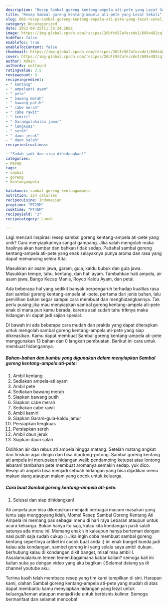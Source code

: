 ```yaml
---
description: "Resep Sambal goreng kentang-ampela ati-pete yang Lezat Sekali"
title: "Resep Sambal goreng kentang-ampela ati-pete yang Lezat Sekali"
slug: 666-resep-sambal-goreng-kentang-ampela-ati-pete-yang-lezat-sekali
category: Uncategorized
date: 2022-08-25T11:39:24.268Z
image: https://img-global.cpcdn.com/recipes/26bfc967afeccde1/680x482cq70/sambal-goreng-kentang-ampela-ati-pete-foto-resep-utama.jpg
hideToc: false
enableToc: true
enableTocContent: false
thumbnail: https://img-global.cpcdn.com/recipes/26bfc967afeccde1/680x482cq70/sambal-goreng-kentang-ampela-ati-pete-foto-resep-utama.jpg
cover: https://img-global.cpcdn.com/recipes/26bfc967afeccde1/680x482cq70/sambal-goreng-kentang-ampela-ati-pete-foto-resep-utama.jpg
author: Admin
authorAv: notfound
ratingvalue: 3.5
reviewcount: 9
recipeingredient:
- " kentang"
- " ampelaati ayam"
- " pete"
- " bawang merah"
- " bawang putih"
- " cabe merah"
- " cabe rawit"
- " kemiri"
- " Garamgulakaldu jamur"
- " lengkuas"
- " sereh"
- " daun jeruk"
- " daun salah"
recipeinstructions:

- "Sudah jadi dan siap dihidangkan!"
categories:
- Resep
tags:
- sambal
- goreng
- kentangampela

katakunci: sambal goreng kentangampela 
nutrition: 224 calories
recipecuisine: Indonesian
preptime: "PT25M"
cooktime: "PT46M"
recipeyield: "2"
recipecategory: Lunch

---
```





Lagi mencari inspirasi resep sambal goreng kentang-ampela ati-pete yang unik? Cara menyiapkannya sangat gampang. Jika salah mengolah maka hasilnya akan hambar dan bahkan tidak sedap. Padahal sambal goreng kentang-ampela ati-pete yang enak selayaknya punya aroma dan rasa yang dapat memancing selera Kita.





Masukkan air asam jawa, garam, gula, kaldu bubuk dan gula jawa. Masukkan tempe, tahu, kentang, dan hati ayam. Tambahkan hati ampela, air asam jawa, Bango Kecap Manis, Royco Kaldu Ayam, dan petai.

Ada beberapa hal yang sedikit banyak berpengaruh terhadap kualitas rasa dari sambal goreng kentang-ampela ati-pete, pertama dari jenis bahan, lalu pemilihan bahan segar sampai cara membuat dan menghidangkannya. Tak perlu pusing jika mau menyiapkan sambal goreng kentang-ampela ati-pete enak di mana pun kamu berada, karena asal sudah tahu triknya maka hidangan ini dapat jadi sajian spesial.






Di bawah ini ada beberapa cara mudah dan praktis yang dapat diterapkan untuk mengolah sambal goreng kentang-ampela ati-pete yang siap dikreasikan. Kamu dapat membuat Sambal goreng kentang-ampela ati-pete menggunakan 13 bahan dan 0 langkah pembuatan. Berikut ini cara untuk membuat hidangannya.

<!--inarticleads1-->

##### Bahan-bahan dan bumbu yang digunakan dalam menyiapkan Sambal goreng kentang-ampela ati-pete:

1. Ambil  kentang
1. Sediakan  ampela-ati ayam
1. Ambil  pete
1. Sediakan  bawang merah
1. Siapkan  bawang putih
1. Siapkan  cabe merah
1. Sediakan  cabe rawit
1. Ambil  kemiri
1. Siapkan  Garam-gula-kaldu jamur
1. Persiapkan  lengkuas
1. Persiapkan  sereh
1. Ambil  daun jeruk
1. Siapkan  daun salah


Didihkan air dan rebus ati ampela hingga matang. Setelah matang angkat dan tiriskan agar dingin dan bisa dipotong-potong. Sambal goreng kentang ati ampela ini merupakan hidangan wajib pendamping ketupat atau lontong lebaran! tambahan pete membuat aromanya semakin sedap. yuk dico. Resep ati ampela bisa menjadi sebuah hidangan yang bisa dijadikan menu makan siang ataupun malam yang cocok untuk keluarga. 

<!--inarticleads2-->

##### Cara buat Sambal goreng kentang-ampela ati-pete:


1. Selesai dan siap dihidangkan!

Ati ampela pun bisa dikreasikan menjadi berbagai macam masakan yang tentu saja menggoyang lidah, Moms! Resep Sambal Goreng Kentang Ati Ampela ini memang pas sebagai menu di hari raya Lebaran ataupun untuk acara keluarga. Bukan hanya itu saja, kalau kita kondangan pasti salah satunya ada menu ini. Memang enak sih kalaupun hanya berteman dengan nasi putih saja sudah cukup :) Jika ingin coba membuat sambal goreng kentang sepertinya artikel ini cocok buat anda :) ini enak banget bunda.jadi kalau ada kondangan, sambel goreng ini yang selalu saya ambil duluan. berhubung kalau di kondangan dikit banget, misal mau ambil l. Assalamualaikum temen temen.bagaimana kabar kalian? semoga kali ini kalian suka ya dengan video yang aku bagikan :)Selamat datang ya di channel youtube aku. 

Terima kasih telah membaca resep yang tim kami tampilkan di sini. Harapan kami, olahan Sambal goreng kentang-ampela ati-pete yang mudah di atas dapat membantu kamu menyiapkan hidangan yang lezat untuk keluarga/teman ataupun menjadi ide untuk berbisnis kuliner. Semoga bermanfaat dan selamat mencoba!
